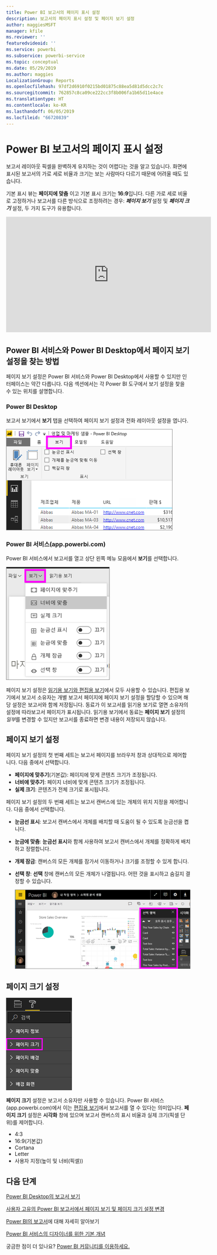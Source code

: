```yaml
---
title: Power BI 보고서의 페이지 표시 설정
description: 보고서의 페이지 표시 설정 및 페이지 보기 설정
author: maggiesMSFT
manager: kfile
ms.reviewer: ''
featuredvideoid: ''
ms.service: powerbi
ms.subservice: powerbi-service
ms.topic: conceptual
ms.date: 05/29/2019
ms.author: maggies
LocalizationGroup: Reports
ms.openlocfilehash: 97df2d6910f0215bd01875c88ea5d81d5dcc2c7c
ms.sourcegitcommit: 762857c8ca09ce222cc3f8b006fa1b65d11e4ace
ms.translationtype: HT
ms.contentlocale: ko-KR
ms.lasthandoff: 06/05/2019
ms.locfileid: "66720839"
---
```

# <a name="page-display-settings-in-a-power-bi-report"></a>Power BI 보고서의 페이지 표시 설정
보고서 레이아웃 픽셀을 완벽하게 유지하는 것이 어렵다는 것을 알고 있습니다. 화면에 표시된 보고서의 가로 세로 비율과 크기는 보는 사람마다 다르기 때문에 어려울 때도 있습니다. 

기본 표시 뷰는 **페이지에 맞춤** 이고 기본 표시 크기는 **16:9**입니다. 다른 가로 세로 비율로 고정하거나 보고서를 다른 방식으로 조정하려는 경우: ***페이지 보기*** 설정 및 ***페이지 크기*** 설정, 두 가지 도구가 유용합니다.


<iframe width="560" height="315" src="https://www.youtube.com/embed/5tg-OXzxe2g" frameborder="0" allowfullscreen></iframe>


## <a name="where-to-find-page-view-settings-in-the-power-bi-service-and-power-bi-desktop"></a>Power BI 서비스와 Power BI Desktop에서 페이지 보기 설정을 찾는 방법
페이지 보기 설정은 Power BI 서비스와 Power BI Desktop에서 사용할 수 있지만 인터페이스는 약간 다릅니다. 다음 섹션에서는 각 Power BI 도구에서 보기 설정을 찾을 수 있는 위치를 설명합니다.

### <a name="in-power-bi-desktop"></a>Power BI Desktop
보고서 보기에서 **보기** 탭을 선택하여 페이지 보기 설정과 전화 레이아웃 설정을 엽니다.

  ![데스크톱 페이지 보기 설정](media/power-bi-report-display-settings/power-bi-desktop-view-settings.png)

### <a name="in-the-power-bi-service-apppowerbicom"></a>Power BI 서비스(app.powerbi.com)
Power BI 서비스에서 보고서를 열고 상단 왼쪽 메뉴 모음에서 **보기**를 선택합니다.

![서비스 페이지 보기 설정](media/power-bi-report-display-settings/power-bi-change-page-view.png)

페이지 보기 설정은 [읽기용 보기와 편집용 보기](consumer/end-user-reading-view.md)에서 모두 사용할 수 있습니다. 편집용 보기에서 보고서 소유자는 개별 보고서 페이지에 페이지 보기 설정을 할당할 수 있으며 해당 설정은 보고서와 함께 저장됩니다. 동료가 이 보고서를 읽기용 보기로 열면 소유자의 설정에 따라보고서 페이지가 표시됩니다. 읽기용 보기에서 동료는 **페이지 보기** 설정의 *일부*를 변경할 수 있지만 보고서를 종료하면 변경 내용이 저장되지 않습니다.

## <a name="page-view-settings"></a>페이지 보기 설정
페이지 보기 설정의 첫 번째 세트는 보고서 페이지를 브라우저 창과 상대적으로 제어합니다. 다음 중에서 선택합니다.

* **페이지에 맞추기**(기본값): 페이지에 맞게 콘텐츠 크기가 조정됩니다.
* **너비에 맞추기**: 페이지 너비에 맞게 콘텐츠 크기가 조정됩니다.
* **실제 크기**: 콘텐츠가 전체 크기로 표시됩니다.

페이지 보기 설정의 두 번째 세트는 보고서 캔버스에 있는 개체의 위치 지정을 제어합니다. 다음 중에서 선택합니다.

* **눈금선 표시**: 보고서 캔버스에서 개체를 배치할 때 도움이 될 수 있도록 눈금선을 켭니다.
* **눈금에 맞춤**: **눈금선 표시**와 함께 사용하여 보고서 캔버스에서 개체를 정확하게 배치하고 정렬합니다. 
* **개체 잠금**: 캔버스의 모든 개체를 잠가서 이동하거나 크기를 조정할 수 있게 합니다.
* **선택 창**: **선택** 창에 캔버스의 모든 개체가 나열됩니다. 어떤 것을 표시하고 숨길지 결정할 수 있습니다.

    ![선택 창](media/power-bi-report-display-settings/power-bi-selection-pane.png)



## <a name="page-size-settings"></a>페이지 크기 설정
![페이지 크기 설정 변경](media/power-bi-report-display-settings/power-bi-page-size.png)

**페이지 크기** 설정은 보고서 소유자만 사용할 수 있습니다. Power BI 서비스(app.powerbi.com)에서 이는 [편집용 보기](consumer/end-user-reading-view.md)에서 보고서를 열 수 있다는 의미입니다. **페이지 크기** 설정은 **시각화** 창에 있으며 보고서 캔버스의 표시 비율과 실제 크기(픽셀 단위)를 제어합니다.   

* 4:3
* 16:9(기본값)
* Cortana
* Letter
* 사용자 지정(높이 및 너비(픽셀))

## <a name="next-steps"></a>다음 단계
[Power BI Desktop의 보고서 보기](desktop-report-view.md)

[사용자 고유의 Power BI 보고서에서 페이지 보기 및 페이지 크기 설정 변경](consumer/end-user-report-view.md)

[Power BI의 보고서](consumer/end-user-reports.md)에 대해 자세히 알아보기

[Power BI 서비스의 디자이너를 위한 기본 개념](service-basic-concepts.md)

궁금한 점이 더 있나요? [Power BI 커뮤니티를 이용하세요.](http://community.powerbi.com/)

